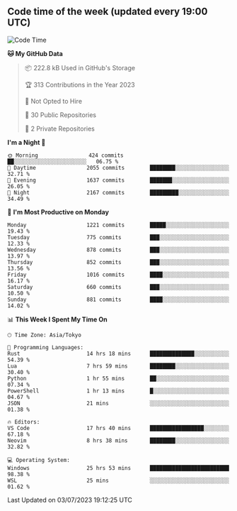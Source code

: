 ## Code time of the week (updated every 19:00 UTC)

<!--START_SECTION:waka-->
![Code Time](http://img.shields.io/badge/Code%20Time-1%2C922%20hrs%2017%20mins-blue)

**🐱 My GitHub Data** 

> 📦 222.8 kB Used in GitHub's Storage 
 > 
> 🏆 313 Contributions in the Year 2023
 > 
> 🚫 Not Opted to Hire
 > 
> 📜 30 Public Repositories 
 > 
> 🔑 2 Private Repositories 
 > 
**I'm a Night 🦉** 

```text
🌞 Morning                424 commits         ██░░░░░░░░░░░░░░░░░░░░░░░   06.75 % 
🌆 Daytime                2055 commits        ████████░░░░░░░░░░░░░░░░░   32.71 % 
🌃 Evening                1637 commits        ███████░░░░░░░░░░░░░░░░░░   26.05 % 
🌙 Night                  2167 commits        █████████░░░░░░░░░░░░░░░░   34.49 % 
```
📅 **I'm Most Productive on Monday** 

```text
Monday                   1221 commits        █████░░░░░░░░░░░░░░░░░░░░   19.43 % 
Tuesday                  775 commits         ███░░░░░░░░░░░░░░░░░░░░░░   12.33 % 
Wednesday                878 commits         ███░░░░░░░░░░░░░░░░░░░░░░   13.97 % 
Thursday                 852 commits         ███░░░░░░░░░░░░░░░░░░░░░░   13.56 % 
Friday                   1016 commits        ████░░░░░░░░░░░░░░░░░░░░░   16.17 % 
Saturday                 660 commits         ███░░░░░░░░░░░░░░░░░░░░░░   10.50 % 
Sunday                   881 commits         ████░░░░░░░░░░░░░░░░░░░░░   14.02 % 
```


📊 **This Week I Spent My Time On** 

```text
🕑︎ Time Zone: Asia/Tokyo

💬 Programming Languages: 
Rust                     14 hrs 18 mins      ██████████████░░░░░░░░░░░   54.39 % 
Lua                      7 hrs 59 mins       ████████░░░░░░░░░░░░░░░░░   30.40 % 
Python                   1 hr 55 mins        ██░░░░░░░░░░░░░░░░░░░░░░░   07.34 % 
PowerShell               1 hr 13 mins        █░░░░░░░░░░░░░░░░░░░░░░░░   04.67 % 
JSON                     21 mins             ░░░░░░░░░░░░░░░░░░░░░░░░░   01.38 % 

🔥 Editors: 
VS Code                  17 hrs 40 mins      █████████████████░░░░░░░░   67.18 % 
Neovim                   8 hrs 38 mins       ████████░░░░░░░░░░░░░░░░░   32.82 % 

💻 Operating System: 
Windows                  25 hrs 53 mins      █████████████████████████   98.38 % 
WSL                      25 mins             ░░░░░░░░░░░░░░░░░░░░░░░░░   01.62 % 
```


 Last Updated on 03/07/2023 19:12:25 UTC
<!--END_SECTION:waka-->